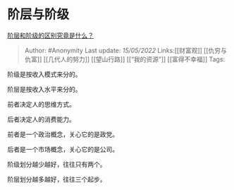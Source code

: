 # 阶层与阶级
[阶层和阶级的区别究竟是什么？](https://www.zhihu.com/question/27679366/answer/2486337714)

> Author: #Anonymity 
> Last update: *15/05/2022* 
> Links:[[财富观]] [[仇穷与仇富]] [[几代人的努力]] [[望山行路]] [[“我的资源”]] [[富得不幸福]] 
> Tags: 

阶级是按收入模式来分的。

阶层是按收入水平来分的。

  

前者决定人的思维方式。

后者决定人的消费能力。

  

前者是一个政治概念，关心它的是政党。

后者是一个市场概念，关心它的是公司。

  

阶级划分越少越好，往往只有两个。

阶层划分越多越好，往往三个起步。